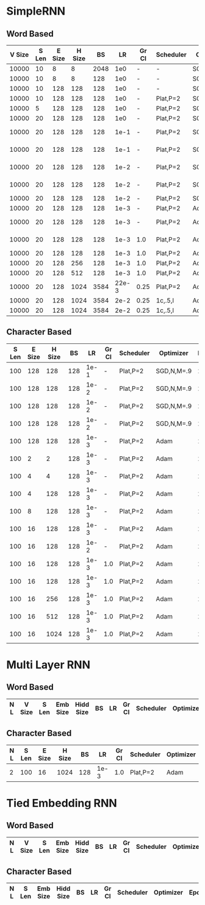 # SimpleRNN

## Word Based
| V Size | S Len | E Size | H Size | BS  | LR    | Gr Cl | Scheduler | Optimizer | Epochs | Tr Acc | Va Acc | Tr CE   | Va CE   | Init     | NonLin |
| ------ | ----- | ------ | ------ | --- | ----- | ----- | --------- | --------- | ------ | ------ | ------ | ------- | ------- | -------- | ------ |
| 10000  | 10    | 8      | 8      | 2048| 1e0   | -     | -         | SGD,N,M=.9| 25     | 16.03  | 16.04  | 4.4626  | 4.4634  | -        | tanh   |
| 10000  | 10    | 8      | 8      | 128 | 1e0   | -     | -         | SGD,N,M=.9| 25     | 15.83  | 15.79  | 4.4577  | 4.4595  | -        | tanh   |
| 10000  | 10    | 128    | 128    | 128 | 1e0   | -     | -         | SGD,N,M=.9| 25     | 16.14  | 16.11  | 4.3888  | 4.3937  | -        | tanh   |
| 10000  | 10    | 128    | 128    | 128 | 1e0   | -     | Plat,P=2  | SGD,N,M=.9| 25     | 17.57  | 17.56  | 4.3140  | 4.3197  | -        | tanh   |
| 10000  | 5     | 128    | 128    | 128 | 1e0   | -     | Plat,P=2  | SGD,N,M=.9| 25     | 16.75  | 16.79  | 4.3655  | 4.3679  | -        | tanh   |
| 10000  | 20    | 128    | 128    | 128 | 1e0   | -     | Plat,P=2  | SGD,N,M=.9| 25     | 17.47  | 17.45  | 4.3218  | 4.3265  | -        | tanh   |
| 10000  | 20    | 128    | 128    | 128 | 1e-1  | -     | Plat,P=2  | SGD,N,M=.9| 25     | 17.79  | 17.74  | 4.3064  | 4.3106  | Xav Uni  | tanh   |
| 10000  | 20    | 128    | 128    | 128 | 1e-1  | -     | Plat,P=2  | SGD,N,M=.9| 25     | 18.03  | 18.00  | 4.2796  | 4.2851  | Xav Norm | tanh   |
| 10000  | 20    | 128    | 128    | 128 | 1e-2  | -     | Plat,P=2  | SGD,N,M=.9| 25     | 17.65  | 17.64  | 4.3156  | 4.3185  | Kai Uni  | relu   |
| 10000  | 20    | 128    | 128    | 128 | 1e-2  | -     | Plat,P=2  | SGD,N,M=.9| 25     | 17.37  | 17.36  | 4.3401  | 4.3418  | Kai Norm | relu   |
| 10000  | 20    | 128    | 128    | 128 | 1e-2  | -     | Plat,P=2  | SGD,N,M=.9| 25     | 17.07  | 17.06  | 4.3667  | 4.3686  | KN+ID    | relu   |
| 10000  | 20    | 128    | 128    | 128 | 1e-3  | -     | Plat,P=2  | Adam      | 25     | 18.84  | 18.81  | 4.2198  | 4.2285  | KN+ID    | relu   |
| 10000  | 20    | 128    | 128    | 128 | 1e-3  | -     | Plat,P=2  | Adam      | 25     | 18.70  | 18.65  | 4.2314  | 4.2404  | Xav Norm | tanh   |
| 10000  | 20    | 128    | 128    | 128 | 1e-3  | 1.0   | Plat,P=2  | Adam      | 25     | 18.40  | 18.39  | 4.2530  | 4.2502  | Xav Norm | tanh   |
| 10000  | 20    | 128    | 128    | 128 | 1e-3  | 1.0   | Plat,P=2  | Adam      | 25     | 18.83  | 18.78  | 4.2207  | 4.2289  | KN+ID    | relu   |
| 10000  | 20    | 128    | 256    | 128 | 1e-3  | 1.0   | Plat,P=2  | Adam      | 25     | 19.28  | 19.21  | 4.1871  | 4.2007  | KN+ID    | relu   |
| 10000  | 20    | 128    | 512    | 128 | 1e-3  | 1.0   | Plat,P=2  | Adam      | 25     | 19.93  | 19.68  | 4.1393  | 4.2719  | KN+ID    | relu   |
| 10000  | 20    | 128    | 1024   | 3584| 22e-3 | 0.25  | Plat,P=2  | Adam      | 25     | 18.26  | 18.26  | -       | 4.2668  | KN+ID    | relu   |
| 10000  | 20    | 128    | 1024   | 3584| 2e-2  | 0.25  | 1c,.5,l   | Adam      | 25     | 18.57  | 18.52  | 4.2368  | 4.2450  | KN+ID    | relu   |
| 10000  | 20    | 128    | 1024   | 3584| 2e-2  | 0.25  | 1c,.5,l   | Adam      | 50     | 18.57  | 18.52  | 4.2368  | 4.2450  | KN+ID    | relu   |

## Character Based
| S Len | E Size | H Size | BS  | LR    | Gr Cl | Scheduler | Optimizer | Epochs | Tr Acc | Va Acc | Tr CE   | Va CE   | Init     | NonLin |
| ----- | ------ | ------ | --- | ----- | ----- | --------- | --------- | ------ | ------ | ------ | ------- | ------- | -------- | ------ |
| 100   | 128    | 128    | 128 | 1e-1  | -     | Plat,P=2  | SGD,N,M=.9| 25     | 54.02  | 54.01  | 1.5212  | 1.5216  | Xav Norm | tanh   |
| 100   | 128    | 128    | 128 | 1e-2  | -     | Plat,P=2  | SGD,N,M=.9| 25     | 49.94  | 49.94  | 1.6740  | 1.6742  | Kai Uni  | relu   |
| 100   | 128    | 128    | 128 | 1e-2  | -     | Plat,P=2  | SGD,N,M=.9| 25     | 51.41  | 51.39  | 1.6220  | 1.6220  | Kai Norm | relu   |
| 100   | 128    | 128    | 128 | 1e-2  | -     | Plat,P=2  | SGD,N,M=.9| 25     | 47.07  | 47.05  | 1.7677  | 1.7684  | KN+ID    | relu   |
| 100   | 128    | 128    | 128 | 1e-3  | -     | Plat,P=2  | Adam      | 25     | 54.39  | 54.37  | 1.5035  | 1.5040  | KN+ID    | relu   |
| 100   | 2      | 2      | 128 | 1e-3  | -     | Plat,P=2  | Adam      | 25     | 18.33  | 18.35  | 2.6696  | 2.6696  | KN+ID    | relu   |
| 100   | 4      | 4      | 128 | 1e-3  | -     | Plat,P=2  | Adam      | 25     | 27.25  | 27.23  | 2.4145  | 2.4154  | KN+ID    | relu   |
| 100   | 4      | 128    | 128 | 1e-3  | -     | Plat,P=2  | Adam      | 25     | 52.20  | 52.20  | 1.5887  | 1.5893  | KN+ID    | relu   |
| 100   | 8      | 128    | 128 | 1e-3  | -     | Plat,P=2  | Adam      | 25     | 53.70  | 53.68  | 1.5328  | 1.5331  | KN+ID    | relu   |
| 100   | 16     | 128    | 128 | 1e-3  | -     | Plat,P=2  | Adam      | 25     | 54.10  | 54.09  | 1.5142  | 1.5146  | KN+ID    | relu   |
| 100   | 16     | 128    | 128 | 1e-2  | -     | Plat,P=2  | Adam      | 25     | 34.61  | 34.61  | 2.1779  | 2.1779  | KN+ID    | relu   |
| 100   | 16     | 128    | 128 | 1e-3  | 1.0   | Plat,P=2  | Adam      | 25     | 54.08  | 54.04  | 1.5262  | 1.5267  | Xav Norm | tanh   |
| 100   | 16     | 128    | 128 | 1e-3  | 1.0   | Plat,P=2  | Adam      | 25     | 54.07  | 54.05  | 1.5163  | 1.5164  | KN+ID    | relu   |
| 100   | 16     | 256    | 128 | 1e-3  | 1.0   | Plat,P=2  | Adam      | 25     | 58.46  | 58.43  | 1.3445  | 1.3457  | KN+ID    | relu   |
| 100   | 16     | 512    | 128 | 1e-3  | 1.0   | Plat,P=2  | Adam      | 25     | 61.51  | 61.42  | 1.2286  | 1.2323  | KN+ID    | relu   |
| 100   | 16     | 1024   | 128 | 1e-3  | 1.0   | Plat,P=2  | Adam      | 25     | 63.92  | 63.71  | 1.1448  | 1.1536  | KN+ID    | relu   |


# Multi Layer RNN

## Word Based
| N L | V Size | S Len | Emb Size | Hidd Size | BS  | LR    | Gr Cl | Scheduler | Optimizer | Epochs | Tr Acc | Va Acc | Tr CE   | Va CE   | Init     | NonLin |
| --- | ------ | ----- | -------- | --------- | --- | ----- | ----- | --------- | --------- | ------ | ------ | ------ | ------- | ------- | -------- | ------ |

## Character Based
| N L | S Len | E Size | H Size | BS  | LR    | Gr Cl | Scheduler | Optimizer | Epochs | Tr Acc | Va Acc | Tr CE   | Va CE   | Init     | NonLin |
| --- | ----- | ------ | ------ | --- | ----- | ----- | --------- | --------- | ------ | ------ | ------ | ------- | ------- | -------- | ------ |
|2    | 100   | 16     | 1024   | 128 | 1e-3  | 1.0   | Plat,P=2  | Adam      | 25     | 63.92  | 63.71  | 1.1448  | 1.1536  | KN+ID    | relu   |


# Tied Embedding RNN

## Word Based
| N L | V Size | S Len | Emb Size | Hidd Size | BS  | LR    | Gr Cl | Scheduler | Optimizer | Epochs | Tr Acc | Va Acc | Tr CE   | Va CE   | Init     | NonLin |
| --- | ------ | ----- | -------- | --------- | --- | ----- | ----- | --------- | --------- | ------ | ------ | ------ | ------- | ------- | -------- | ------ |

## Character Based
| N L | S Len | Emb Size | Hidd Size | BS  | LR    | Gr Cl | Scheduler | Optimizer | Epochs | Tr Acc | Va Acc | Tr CE   | Va CE   | Init     | NonLin |
| --- | ----- | -------- | --------- | --- | ----- | ----- | --------- | --------- | ------ | ------ | ------ | ------- | ------- | -------- | ------ |

